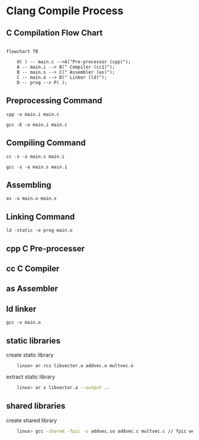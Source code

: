 # Clang Compile Process

## C Compilation Flow Chart
```mermaid

flowchart TB

	O( ) -- main.c -->A("Pre-processor (cpp)");
	A -- main.i --> B(" Compiler (cc1)");
	B -- main.s --> C(" Assembler (as)");
	C -- main.o --> D(" Linker (ld)");
	D -- prog --> P( );

```

## Preprocessing Command  

`cpp -o main.i main.c`

`gcc -E -o main.i main.c`

## Compiling Command

`cc -s -o main.s main.i`

`gcc -s -o main.s main.i`

## Assembling

`as -o main.o main.s`

## Linking  Command

`ld -static -o prog main.o `

## cpp C Pre-processer

## cc C Compiler

## as Assembler

## ld linker

`gcc -v main.o`

## static libraries

create static library
```shell
	linux> ar rcs libvector.a addvec.o multvec.o
```

extract static library

```bash
	linux> ar x libvector.a --output ..
```

## shared libraries

create shared library
```bash
	linux> gcc -shared -fpic -o addvec.so addvec.c multvec.c // fpic weizhiwuguang
```

